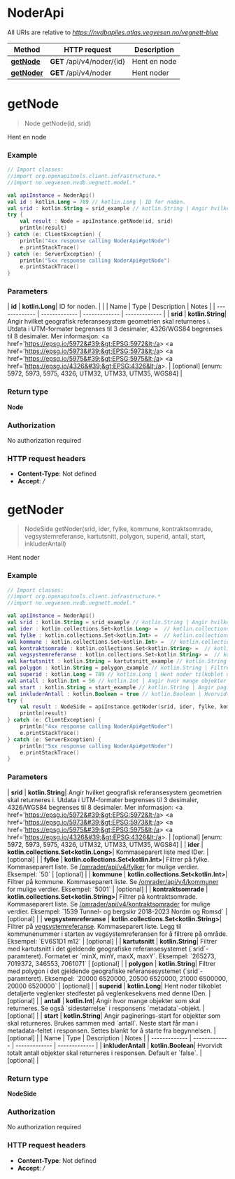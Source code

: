 # NoderApi

All URIs are relative to *https://nvdbapiles.atlas.vegvesen.no/vegnett-blue*

| Method                               | HTTP request               | Description  |
| ------------------------------------ | -------------------------- | ------------ |
| [**getNode**](NoderApi.md#getNode)   | **GET** /api/v4/noder/{id} | Hent en node |
| [**getNoder**](NoderApi.md#getNoder) | **GET** /api/v4/noder      | Hent noder   |

<a id="getNode"></a>

# **getNode**

> Node getNode(id, srid)

Hent en node

### Example

```kotlin
// Import classes:
//import org.openapitools.client.infrastructure.*
//import no.vegvesen.nvdb.vegnett.model.*

val apiInstance = NoderApi()
val id : kotlin.Long = 789 // kotlin.Long | ID for noden.
val srid : kotlin.String = srid_example // kotlin.String | Angir hvilket geografisk referansesystem geometrien skal returneres i. Utdata i UTM-formater begrenses til 3 desimaler, 4326/WGS84 begrenses til 8 desimaler. Mer informasjon: <a href='https://epsg.io/5972'>EPSG:5972</a> <a href='https://epsg.io/5973'>EPSG:5973</a> <a href='https://epsg.io/5975'>EPSG:5975</a> <a href='https://epsg.io/4326'>EPSG:4326</a>.
try {
    val result : Node = apiInstance.getNode(id, srid)
    println(result)
} catch (e: ClientException) {
    println("4xx response calling NoderApi#getNode")
    e.printStackTrace()
} catch (e: ServerException) {
    println("5xx response calling NoderApi#getNode")
    e.printStackTrace()
}
```

### Parameters

| **id** | **kotlin.Long**| ID for noden. | |
| Name | Type | Description | Notes |
| ------------- | ------------- | ------------- | ------------- |
| **srid** | **kotlin.String**| Angir hvilket geografisk referansesystem geometrien skal returneres i. Utdata i UTM-formater begrenses til 3 desimaler, 4326/WGS84 begrenses til 8 desimaler. Mer informasjon: &lt;a href&#x3D;&#39;https://epsg.io/5972&#39;&gt;EPSG:5972&lt;/a&gt; &lt;a href&#x3D;&#39;https://epsg.io/5973&#39;&gt;EPSG:5973&lt;/a&gt; &lt;a href&#x3D;&#39;https://epsg.io/5975&#39;&gt;EPSG:5975&lt;/a&gt; &lt;a href&#x3D;&#39;https://epsg.io/4326&#39;&gt;EPSG:4326&lt;/a&gt;. | [optional] [enum: 5972, 5973, 5975, 4326, UTM32, UTM33, UTM35, WGS84] |

### Return type

**Node**

### Authorization

No authorization required

### HTTP request headers

- **Content-Type**: Not defined
- **Accept**: _/_

<a id="getNoder"></a>

# **getNoder**

> NodeSide getNoder(srid, ider, fylke, kommune, kontraktsomrade, vegsystemreferanse, kartutsnitt, polygon, superid, antall, start, inkluderAntall)

Hent noder

### Example

```kotlin
// Import classes:
//import org.openapitools.client.infrastructure.*
//import no.vegvesen.nvdb.vegnett.model.*

val apiInstance = NoderApi()
val srid : kotlin.String = srid_example // kotlin.String | Angir hvilket geografisk referansesystem geometrien skal returneres i. Utdata i UTM-formater begrenses til 3 desimaler, 4326/WGS84 begrenses til 8 desimaler. Mer informasjon: <a href='https://epsg.io/5972'>EPSG:5972</a> <a href='https://epsg.io/5973'>EPSG:5973</a> <a href='https://epsg.io/5975'>EPSG:5975</a> <a href='https://epsg.io/4326'>EPSG:4326</a>.
val ider : kotlin.collections.Set<kotlin.Long> =  // kotlin.collections.Set<kotlin.Long> | Kommaseparert liste med IDer.
val fylke : kotlin.collections.Set<kotlin.Int> =  // kotlin.collections.Set<kotlin.Int> | Filtrer på fylke. Kommaseparert liste. Se [/omrader/api/v4/fylker](https://nvdbapiles.atlas.vegvesen.no/webjars/swagger-ui/index.html?urls.primaryName=Omr%C3%A5der) for mulige verdier.  Eksempel: `50`
val kommune : kotlin.collections.Set<kotlin.Int> =  // kotlin.collections.Set<kotlin.Int> | Filtrer på kommune. Kommaseparert liste. Se [/omrader/api/v4/kommuner](https://nvdbapiles.atlas.vegvesen.no/webjars/swagger-ui/index.html?urls.primaryName=Omr%C3%A5der) for mulige verdier.  Eksempel: `5001`
val kontraktsomrade : kotlin.collections.Set<kotlin.String> =  // kotlin.collections.Set<kotlin.String> | Filtrer på kontraktsomrade. Kommaseparert liste. Se [/omrader/api/v4/kontraktsomrader](https://nvdbapiles.atlas.vegvesen.no/webjars/swagger-ui/index.html?urls.primaryName=Omr%C3%A5der) for mulige verdier.  Eksempel: `1539 Tunnel- og bergsikr 2018-2023 Nordm og Romsd`
val vegsystemreferanse : kotlin.collections.Set<kotlin.String> =  // kotlin.collections.Set<kotlin.String> | Filtrer på [vegsystemreferanse](https://nvdbapiles-v3.atlas.vegvesen.no/dokumentasjon/#vegsystemreferanse). Kommaseparert liste. Legg til kommunenummer i starten av vegsystemreferansen for å filtrere på område.  Eksempel: `EV6S1D1 m12`
val kartutsnitt : kotlin.String = kartutsnitt_example // kotlin.String | Filtrer med kartutsnitt i det gjeldende geografiske referansesystemet (`srid`-paramteret). Formatet er `minX, minY, maxX, maxY`.  Eksempel: `265273, 7019372, 346553, 7061071`
val polygon : kotlin.String = polygon_example // kotlin.String | Filtrer med polygon i det gjeldende geografiske referansesystemet (`srid`-paramteret).  Eksempel: `20000 6520000, 20500 6520000, 21000 6500000, 20000 6520000`
val superid : kotlin.Long = 789 // kotlin.Long | Hent noder tilkoblet detaljerte veglenker stedfestet på veglenkesekvens med denne IDen.
val antall : kotlin.Int = 56 // kotlin.Int | Angir hvor mange objekter som skal returneres. Se også `sidestørrelse` i responsens `metadata`-objekt.
val start : kotlin.String = start_example // kotlin.String | Angir paginerings-start for objekter som skal returneres. Brukes sammen med `antall`. Neste start får man i metadata-feltet i responsen. Settes blankt for å starte fra begynnelsen.
val inkluderAntall : kotlin.Boolean = true // kotlin.Boolean | Hvorvidt totalt antall objekter skal returneres i responsen. Default er `false`.
try {
    val result : NodeSide = apiInstance.getNoder(srid, ider, fylke, kommune, kontraktsomrade, vegsystemreferanse, kartutsnitt, polygon, superid, antall, start, inkluderAntall)
    println(result)
} catch (e: ClientException) {
    println("4xx response calling NoderApi#getNoder")
    e.printStackTrace()
} catch (e: ServerException) {
    println("5xx response calling NoderApi#getNoder")
    e.printStackTrace()
}
```

### Parameters

| **srid** | **kotlin.String**| Angir hvilket geografisk referansesystem geometrien skal returneres i. Utdata i UTM-formater begrenses til 3 desimaler, 4326/WGS84 begrenses til 8 desimaler. Mer informasjon: &lt;a href&#x3D;&#39;https://epsg.io/5972&#39;&gt;EPSG:5972&lt;/a&gt; &lt;a href&#x3D;&#39;https://epsg.io/5973&#39;&gt;EPSG:5973&lt;/a&gt; &lt;a href&#x3D;&#39;https://epsg.io/5975&#39;&gt;EPSG:5975&lt;/a&gt; &lt;a href&#x3D;&#39;https://epsg.io/4326&#39;&gt;EPSG:4326&lt;/a&gt;. | [optional] [enum: 5972, 5973, 5975, 4326, UTM32, UTM33, UTM35, WGS84] |
| **ider** | **kotlin.collections.Set&lt;kotlin.Long&gt;**| Kommaseparert liste med IDer. | [optional] |
| **fylke** | **kotlin.collections.Set&lt;kotlin.Int&gt;**| Filtrer på fylke. Kommaseparert liste. Se [/omrader/api/v4/fylker](https://nvdbapiles.atlas.vegvesen.no/webjars/swagger-ui/index.html?urls.primaryName=Omr%C3%A5der) for mulige verdier. Eksempel: &#x60;50&#x60; | [optional] |
| **kommune** | **kotlin.collections.Set&lt;kotlin.Int&gt;**| Filtrer på kommune. Kommaseparert liste. Se [/omrader/api/v4/kommuner](https://nvdbapiles.atlas.vegvesen.no/webjars/swagger-ui/index.html?urls.primaryName=Omr%C3%A5der) for mulige verdier. Eksempel: &#x60;5001&#x60; | [optional] |
| **kontraktsomrade** | **kotlin.collections.Set&lt;kotlin.String&gt;**| Filtrer på kontraktsomrade. Kommaseparert liste. Se [/omrader/api/v4/kontraktsomrader](https://nvdbapiles.atlas.vegvesen.no/webjars/swagger-ui/index.html?urls.primaryName=Omr%C3%A5der) for mulige verdier. Eksempel: &#x60;1539 Tunnel- og bergsikr 2018-2023 Nordm og Romsd&#x60; | [optional] |
| **vegsystemreferanse** | **kotlin.collections.Set&lt;kotlin.String&gt;**| Filtrer på [vegsystemreferanse](https://nvdbapiles-v3.atlas.vegvesen.no/dokumentasjon/#vegsystemreferanse). Kommaseparert liste. Legg til kommunenummer i starten av vegsystemreferansen for å filtrere på område. Eksempel: &#x60;EV6S1D1 m12&#x60; | [optional] |
| **kartutsnitt** | **kotlin.String**| Filtrer med kartutsnitt i det gjeldende geografiske referansesystemet (&#x60;srid&#x60;-paramteret). Formatet er &#x60;minX, minY, maxX, maxY&#x60;. Eksempel: &#x60;265273, 7019372, 346553, 7061071&#x60; | [optional] |
| **polygon** | **kotlin.String**| Filtrer med polygon i det gjeldende geografiske referansesystemet (&#x60;srid&#x60;-paramteret). Eksempel: &#x60;20000 6520000, 20500 6520000, 21000 6500000, 20000 6520000&#x60; | [optional] |
| **superid** | **kotlin.Long**| Hent noder tilkoblet detaljerte veglenker stedfestet på veglenkesekvens med denne IDen. | [optional] |
| **antall** | **kotlin.Int**| Angir hvor mange objekter som skal returneres. Se også &#x60;sidestørrelse&#x60; i responsens &#x60;metadata&#x60;-objekt. | [optional] |
| **start** | **kotlin.String**| Angir paginerings-start for objekter som skal returneres. Brukes sammen med &#x60;antall&#x60;. Neste start får man i metadata-feltet i responsen. Settes blankt for å starte fra begynnelsen. | [optional] |
| Name | Type | Description | Notes |
| ------------- | ------------- | ------------- | ------------- |
| **inkluderAntall** | **kotlin.Boolean**| Hvorvidt totalt antall objekter skal returneres i responsen. Default er &#x60;false&#x60;. | [optional] |

### Return type

**NodeSide**

### Authorization

No authorization required

### HTTP request headers

- **Content-Type**: Not defined
- **Accept**: _/_
